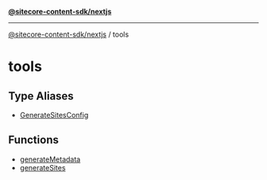[**@sitecore-content-sdk/nextjs**](../README.md)

***

[@sitecore-content-sdk/nextjs](../README.md) / tools

# tools

## Type Aliases

- [GenerateSitesConfig](type-aliases/GenerateSitesConfig.md)

## Functions

- [generateMetadata](functions/generateMetadata.md)
- [generateSites](functions/generateSites.md)
